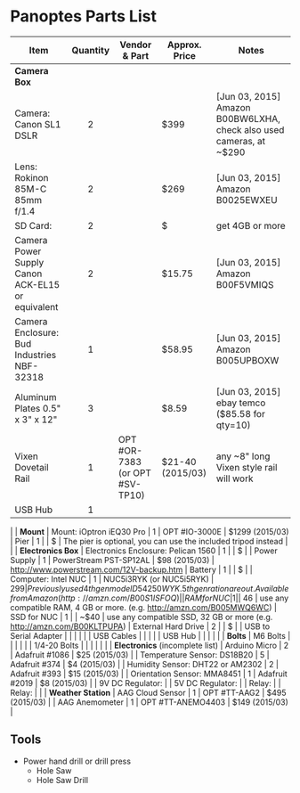 # Panoptes Parts List


| Item | Quantity | Vendor & Part | Approx. Price | Notes
|---|:---:|---|---|---
| __Camera Box__
| Camera: Canon SL1 DSLR  | 2  | | $399 | [Jun 03, 2015] Amazon B00BW6LXHA, check also used cameras, at ~$290
| Lens: Rokinon 85M-C 85mm f/1.4 | 2 | | $269 | [Jun 03, 2015] Amazon B0025EWXEU 
| SD Card: | 2 | | $ | get 4GB or more
| Camera Power Supply Canon ACK-EL15 or equivalent  | 2 | | $15.75 | [Jun 03, 2015] Amazon B00F5VMIQS
| Camera Enclosure: Bud Industries NBF-32318 |  1 |  | $58.95 | [Jun 03, 2015] Amazon B005UPBOXW
| Aluminum Plates 0.5" x 3" x 12" | 3 | | $8.59 | [Jun 03, 2015] ebay temco ($85.58 for qty=10)
| Vixen Dovetail Rail | 1 | OPT #OR-7383 (or OPT #SV-TP10) | $21-40 (2015/03) | any ~8" long Vixen style rail will work
| USB Hub | 1 | |
|
| __Mount__
| Mount: iOptron iEQ30 Pro | 1 | OPT #IO-3000E | $1299 (2015/03)
| Pier | 1 | | $ | The pier is optional, you can use the included tripod instead |
|
| __Electronics Box__
| Electronics Enclosure: Pelican 1560 | 1 |  | $ | 
| Power Supply | 1 | PowerStream PST-SP12AL | $98 (2015/03) | http://www.powerstream.com/12V-backup.htm
| Battery |  1 | | $ |
| Computer: Intel NUC | 1 | NUC5i3RYK (or NUC5i5RYK) | $299 | Previously used 4th gen model D54250WYK.  5th genration are out. Available from Amazon (http://amzn.com/B00S1ISFOQ) | 
| RAM for NUC | 1 | | ~$46 | use any compatible RAM, 4 GB or more. (e.g. http://amzn.com/B005MWQ6WC)
| SSD for NUC | 1 | | ~$40 | use any compatible SSD, 32 GB or more (e.g. http://amzn.com/B00KLTPUPA)
| External Hard Drive | 2 | | $ | 
| USB to Serial Adapter | | | | |
| USB Cables | | | |
| USB Hub | | | |
|
| __Bolts__
| M6 Bolts | | | | |
| 1/4-20 Bolts | | | | |
|
| __Electronics__ (incomplete list)
| Arduino Micro | 2 | Adafruit #1086 | $25 (2015/03) |
| Temperature Sensor: DS18B20 | 5 | Adafruit #374 | $4 (2015/03) | 
| Humidity Sensor: DHT22 or AM2302 | 2 | Adafruit #393 | $15 (2015/03) | 
| Orientation Sensor: MMA8451 | 1 | Adafruit #2019 | $8 (2015/03) | 
| 9V DC Regulator: | 
| 5V DC Regulator: |
| Relay: |
| Relay: | 
|
| __Weather Station__
| AAG Cloud Sensor | 1 | OPT #TT-AAG2 | $495 (2015/03) | 
| AAG Anemometer | 1 | OPT #TT-ANEMO4403 | $149 (2015/03) | 


## Tools


* Power hand drill or drill press
	* Hole Saw
	* Hole Saw Drill
